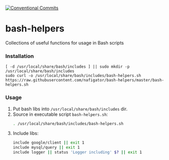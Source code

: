 [![Conventional Commits][Conventional commits badge]][Conventional commits src]
# bash-helpers
Collections of useful functions for usage in Bash scripts

### Installation

	[ -d /usr/local/share/bash/includes ] || sudo mkdir -p /usr/local/share/bash/includes
	sudo curl -o /usr/local/share/bash/includes/bash-helpers.sh https://raw.githubusercontent.com/nafigator/bash-helpers/master/bash-helpers.sh

### Usage
1. Put bash libs into `/usr/local/share/bash/includes` dir.
2. Source in executable script `bash-helpers.sh`:
	```bash
	. /usr/local/share/bash/includes/bash-helpers.sh
	```
3. Include libs:
	```bash
	include google/client || exit 1
	include mysql/query || exit 1
	include logger || status 'Logger including' $? || exit 1
	```

[Conventional commits src]: https://conventionalcommits.org
[Conventional commits badge]: https://img.shields.io/badge/Conventional%20Commits-1.0.0-yellow.svg
